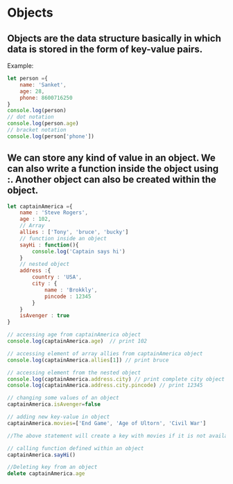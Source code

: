 # Objects
## Objects are the data structure basically in which data is stored in the form of key-value pairs.

Example:

``` JavaScript
let person ={
    name: 'Sanket',
    age: 28,
    phone: 8600716250
}
console.log(person)
// dot notation
console.log(person.age)
// bracket notation
console.log(person['phone'])
```

## We can store any kind of value in an object. We can also write a function inside the object using :. Another object can also be created within the object.
``` JavaScript
let captainAmerica ={
    name : 'Steve Rogers',
    age : 102,
    // Array
    allies : ['Tony', 'bruce', 'bucky']
    // function inside an object
    sayHi : function(){
        console.log('Captain says hi')
    }
    // nested object
    address :{
        country : 'USA',
        city : {
            name : 'Brokkly',
            pincode : 12345
        }
    }
    isAvenger : true
}

// accessing age from captainAmerica object
console.log(captainAmerica.age)  // print 102

// accessing element of array allies from captainAmerica object
console.log(captainAmerica.allies[1]) // print bruce

// accessing element from the nested object
console.log(captainAmerica.address.city) // print complete city object
console.log(captainAmerica.address.city.pincode) // print 12345

// changing some values of an object
captainAmerica.isAvenger=false

// adding new key-value in object
captainAmerica.movies=['End Game', 'Age of Ultorn', 'Civil War']

//The above statement will create a key with movies if it is not available in the object otherwise it will update the previous value of movies.

// calling function defined within an object
captainAmerica.sayHi()

//Deleting key from an object
delete captainAmerica.age
```
